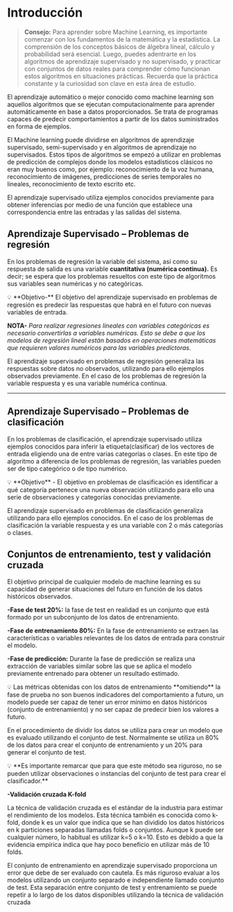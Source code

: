 # Introducción

> **Consejo:** Para aprender sobre Machine Learning, es importante comenzar con los fundamentos de la matemática y la estadística. La comprensión de los conceptos básicos de álgebra lineal, cálculo y probabilidad será esencial. Luego, puedes adentrarte en los algoritmos de aprendizaje supervisado y no supervisado, y practicar con conjuntos de datos reales para comprender cómo funcionan estos algoritmos en situaciones prácticas. Recuerda que la práctica constante y la curiosidad son clave en esta área de estudio.
> 

El aprendizaje automático o mejor conocido como machine learning son aquellos algoritmos que se ejecutan computacionalmente para aprender automáticamente en base a datos proporcionados. Se trata de programas capaces de predecir comportamientos a partir de los datos suministrados en forma de ejemplos.

El Machine learning puede dividirse en algoritmos de aprendizaje supervisado, semi-supervisado y en algoritmos de aprendizaje no supervisados. Estos tipos de algoritmos se empezó a utilizar en problemas de predicción de complejos donde los modelos estadísticos clásicos no eran muy buenos como, por ejemplo: reconocimiento de la voz humana, reconocimiento de imágenes, predicciones de series temporales no lineales, reconocimiento de texto escrito etc.

El aprendizaje supervisado utiliza ejemplos conocidos previamente para obtener inferencias por medio de una función que establece una correspondencia entre las entradas y las salidas del sistema.

## Aprendizaje Supervisado – Problemas de regresión

En los problemas de regresión la variable del sistema, así como su respuesta de salida es una variable **cuantitativa (numérica continua).** Es decir; se espera que los problemas resueltos con este tipo de algoritmos sus variables sean numéricas y no categóricas.

<aside>
💡 **Objetivo-** El objetivo del aprendizaje supervisado en problemas de regresión es predecir las respuestas que habrá en el futuro con nuevas variables de entrada.

**NOTA-** *Para realizar regresiones lineales con variables categóricas es necesario convertirlas a variables numéricas. Esto se debe a que los modelos de regresión lineal están basados en operaciones matemáticas que requieren valores numéricos para las variables predictoras.*

</aside>

El aprendizaje supervisado  en problemas de regresión generaliza las respuestas sobre datos no observados, utilizando para ello ejemplos observados previamente. En el caso de los problemas de regresión la variable respuesta y es una variable numérica continua.
****

## **Aprendizaje Supervisado – Problemas de clasificación**

En los problemas de clasificación, el aprendizaje supervisado utiliza ejemplos conocidos para inferir la etiqueta(clasificar) de los vectores de entrada eligiendo una de entre varias categorías o clases. En este tipo de algoritmo a diferencia de los problemas de regresión, las variables pueden ser de tipo categórico o de tipo numérico.

<aside>
💡 **Objetivo** - El objetivo en problemas de clasificación es identificar a qué categoría pertenece una nueva observación utilizando para ello una serie de observaciones y categorías conocidas previamente.

</aside>

El aprendizaje supervisado en problemas de clasificación generaliza utilizando para ello ejemplos conocidos. En el caso de los problemas de clasificación la variable respuesta y es una variable con 2 o más categorías o clases.

## **Conjuntos de entrenamiento, test y validación cruzada**

El objetivo principal de cualquier modelo de machine learning es su capacidad de generar situaciones del futuro en función de los datos históricos observados.

**-Fase de test 20%:**
la fase de test en realidad es un conjunto que está formado por un subconjunto de los datos de entrenamiento.

**-Fase de entrenamiento 80%:**
En la fase de entrenamiento se extraen las características o variables relevantes de los datos de entrada para construir el modelo.

**-Fase de predicción:**
Durante la fase de predicción se realiza una extracción de variables similar sobre las que se aplica el modelo previamente entrenado para obtener un resultado estimado.

<aside>
💡 Las métricas obtenidas con los datos de entrenamiento **omitiendo** la fase de prueba no son buenos indicadores del comportamiento a futuro, un modelo puede ser capaz de tener un error mínimo en datos históricos (conjunto de entrenamiento) y no ser capaz de predecir bien los valores a futuro.

</aside>

En el procedimiento de dividir los datos se utiliza para crear un modelo que es evaluado utilizando el conjunto de test. Normalmente se utiliza un 80% de los datos para crear el conjunto de entrenamiento y un 20% para generar el conjunto de test.

<aside>
💡 **Es importante remarcar que para que este método sea riguroso, no se pueden utilizar observaciones o instancias del conjunto de test para crear el clasificador.**

</aside>

**-Validación cruzada K-fold**

La técnica de validación cruzada es el estándar de la industria para estimar el rendimiento de los modelos. Esta técnica también es conocida como k-fold, donde k es un valor que indica que se han dividido los datos históricos en k particiones separadas llamadas folds o conjuntos.
Aunque k puede ser cualquier número, lo habitual es utilizar k=5 o k=10. Esto es debido a que la evidencia empírica indica que hay poco beneficio en utilizar más de 10 folds.

El conjunto de entrenamiento en aprendizaje supervisado proporciona un error que debe de ser evaluado con cautela. Es más riguroso evaluar a los modelos utilizando un conjunto separado e independiente llamado conjunto de test. Esta separación entre conjunto de test y entrenamiento se puede repetir a lo largo de los datos disponibles utilizando la técnica de validación cruzada
